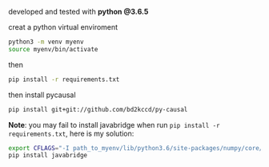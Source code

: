 developed and tested with **python @3.6.5**

creat a python virtual enviroment
```bash
python3 -m venv myenv  
source myenv/bin/activate
```

then
```bash
pip install -r requirements.txt
```
then install pycausal
```bash
pip install git+git://github.com/bd2kccd/py-causal
```

**Note**: you may fail to install javabridge when run `pip install -r requirements.txt`, here is my solution:  
```bash
export CFLAGS="-I path_to_myenv/lib/python3.6/site-packages/numpy/core/include  $CFLAGS"  
pip install javabridge
```

